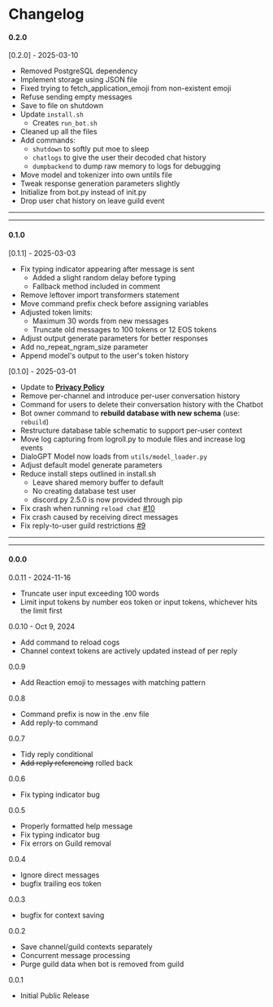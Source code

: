 # Changelog

#### 0.2.0

[0.2.0] - 2025-03-10
  - Removed PostgreSQL dependency
  - Implement storage using JSON file
  - Fixed trying to fetch_application_emoji from non-existent emoji
  - Refuse sending empty messages
  - Save to file on shutdown
  - Update `install.sh`
    - Creates `run_bot.sh`
  - Cleaned up all the files
  - Add commands:
    - `shutdown` to softly put moe to sleep
    - `chatlogs` to give the user their decoded chat history
    - `dumpbackend` to dump raw memory to logs for debugging
  - Move model and tokenizer into own untils file
  - Tweak response generation parameters slightly
  - Initialize from bot.py instead of init.py
  - Drop user chat history on leave guild event

___
___

#### 0.1.0

[0.1.1] - 2025-03-03
  - Fix typing indicator appearing after message is sent
    - Added a slight random delay before typing
    - Fallback method included in comment
  - Remove leftover import transformers statement
  - Move command prefix check before assigning variables
  - Adjusted token limits:
    - Maximum 30 words from new messages
    - Truncate old messages to 100 tokens or 12 EOS tokens
  - Adjust output generate parameters for better responses
  - Add no_repeat_ngram_size parameter
  - Append model's output to the user's token history

[0.1.0] - 2025-03-01
  - Update to **[Privacy Policy](docs/Privacy_Policy.md)**
  - Remove per-channel and introduce per-user conversation history
  - Command for users to delete their conversation history with the Chatbot
  - Bot owner command to **rebuild database with new schema** (use: `rebuild`)
  - Restructure database table schematic to support per-user context
  - Move log capturing from logroll.py to module files and increase log events
  - DialoGPT Model now loads from `utils/model_loader.py`
  - Adjust default model generate parameters
  - Reduce install steps outlined in install.sh
    - Leave shared memory buffer to default
    - No creating database test user
    - discord.py 2.5.0 is now provided through pip
  - Fix crash when running `reload chat` [#10](https://github.com/monk-afk/moe/issues/10)
  - Fix crash caused by receiving direct messages
  - Fix reply-to-user guild restrictions [#9](https://github.com/monk-afk/moe/issues/9)

___
___

#### 0.0.0

0.0.11 - 2024-11-16
  - Truncate user input exceeding 100 words
  - Limit input tokens by number eos token or input tokens, whichever hits the limit first

0.0.10 - Oct 9, 2024
  - Add command to reload cogs
  - Channel context tokens are actively updated instead of per reply

0.0.9
  - Add Reaction emoji to messages with matching pattern

0.0.8
  - Command prefix is now in the .env file
  - Add reply-to command

0.0.7
  - Tidy reply conditional
  - ~~Add reply referencing~~ rolled back

0.0.6
  - Fix typing indicator bug

0.0.5
  - Properly formatted help message
  - Fix typing indicator bug
  - Fix errors on Guild removal

0.0.4
  - Ignore direct messages
  - bugfix trailing eos token

0.0.3
  - bugfix for context saving

0.0.2
  - Save channel/guild contexts separately
  - Concurrent message processing
  - Purge guild data when bot is removed from guild

0.0.1
  - Initial Public Release